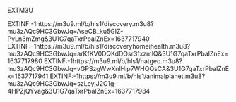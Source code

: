 EXTM3U

EXTINF:-1https://m3u9.ml/b/hls1/discovery.m3u8?mu3zAQc9HC3GbwJq=AseCB_ku5GIZ-PyLn3mZmg&3U1G7qaTxrPbalZnEx=1637717940
EXTINF:-1https://m3u9.ml/b/hls1/discoveryhomeihealth.m3u8?mu3zAQc9HC3GbwJq=arKfKV0DQKdDOsr3fxzmlQ&3U1G7qaTxrPbalZnEx=1637717980
EXTINF:-1https://m3u9.ml/b/hls1/natgeo.m3u8?mu3zAQc9HC3GbwJq=vGPSzgWwXnlHip7WHQQsCA&3U1G7qaTxrPbalZnEx=1637717941
EXTINF:-1https://m3u9.ml/b/hls1/animalplanet.m3u8?mu3zAQc9HC3GbwJq=szLeyjJ2C1g-4HPZjQYvag&3U1G7qaTxrPbalZnEx=1637717984
